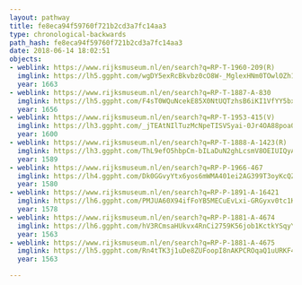 ```yaml
---
layout: pathway
title: fe8eca94f59760f721b2cd3a7fc14aa3
type: chronological-backwards
path_hash: fe8eca94f59760f721b2cd3a7fc14aa3
date: 2018-06-14 18:02:51
objects:
- weblink: https://www.rijksmuseum.nl/en/search?q=RP-T-1960-209(R)
  imglink: https://lh5.ggpht.com/wgDY5exRcBkvbz0cO8W-_MglexHNm0TOwlOZh12F_Cf-VD0sqLES8uJmYNcXmSkq-lCbaUfyblrT6ISkkPHWHuq21dY=s200
  year: 1663
- weblink: https://www.rijksmuseum.nl/en/search?q=RP-T-1887-A-830
  imglink: https://lh5.ggpht.com/F4sT0WQuNcekE85X0NtUQTzhsB6iKI1VfYY5bxOXZ0hcSDm3uSdgnNRTiIRaN7Ix8jKmvIryorF7Efu37ynhlp50kfQ=s200
  year: 1656
- weblink: https://www.rijksmuseum.nl/en/search?q=RP-T-1953-415(V)
  imglink: https://lh3.ggpht.com/_jTEAtNIlTuzMcNpeTISVSyai-0Jr4OA88poa0gnhFq5yB2ocu8cg0DbZZ6_3LpcidOZfSHPLdn_tSeofRHThi340YLH=s200
  year: 1600
- weblink: https://www.rijksmuseum.nl/en/search?q=RP-T-1888-A-1423(R)
  imglink: https://lh3.ggpht.com/ThL9efO5hbpCm-bILaDuN2ghLcsmV8OEIUIQyAM-kOxnryZ4AtL5Rvgzpiyf8Kn2umKdXZAAf5IznXQOrQciYAFwTVE=s200
  year: 1589
- weblink: https://www.rijksmuseum.nl/en/search?q=RP-P-1966-467
  imglink: https://lh4.ggpht.com/Dk0GGvyYtx6yos6mWMA401ei2AG399T3oyKcQZgEGmb_WWunUlEvwtshMq2SPqyEWTFo_dVhDAyfg6x5ArK2OrTzdBD9=s200
  year: 1580
- weblink: https://www.rijksmuseum.nl/en/search?q=RP-P-1891-A-16421
  imglink: https://lh6.ggpht.com/PMJUA60X94ifFoYB5MECuEvLxi-GRGyxv0tc1KiNonlThrg8QiCgYm9scD_yCqJ2tkUU-8SyPpCe-va7d6_O_FOqnpA=s200
  year: 1578
- weblink: https://www.rijksmuseum.nl/en/search?q=RP-P-1881-A-4674
  imglink: https://lh6.ggpht.com/hV3RCmsaHUkvx4RnCi2759K56job1KctkYSqyYg-7vY3-zLDJbgTgGdX1ax1QACEEglpPRy8GoDTW-klkQEicSPw5Ws=s200
  year: 1563
- weblink: https://www.rijksmuseum.nl/en/search?q=RP-P-1881-A-4675
  imglink: https://lh5.ggpht.com/Rn4tTK3j1uDe8ZUFoopI8nAKPCROqaQ1uURKF4CbC0-yjXtyvSWdBxx8ZRpFnYdCodgVbw-Z9NUVa-OjSATBv9UDmG4=s200
  year: 1563

---
```


